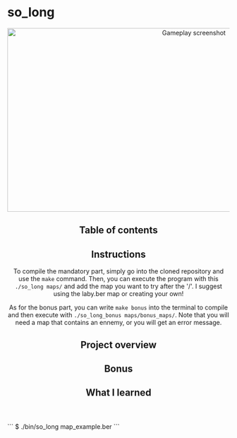 # so_long
<div align="center">
<img src="https://user-images.githubusercontent.com/101518532/232165984-6239ea29-c76c-421e-a882-8df1058b5a6c.png" alt="Gameplay screenshot" width="830" height="416">
</div>
<header>
<h2>Table of contents</h2>
<p></p>
<h2>Instructions</h2>
<p>To compile the mandatory part, simply go into the cloned repository and use the <code>make</code> command. Then, you can execute the program with this <code>./so_long maps/</code> and add the map you want to try after the '/'. I suggest using the laby.ber map or creating your own!</p>
<p>As for the bonus part, you can write <code>make bonus</code> into the terminal to compile and then execute with <code>./so_long_bonus maps/bonus_maps/</code>. Note that you will need a map that contains an ennemy, or you will get an error message.</p>
<h2>Project overview</h2>
<h2>Bonus</h2>
<h2>What I learned</h2>
</header>
```
$ ./bin/so_long map_example.ber
```
